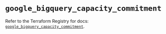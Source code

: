 # `google_bigquery_capacity_commitment`

Refer to the Terraform Registry for docs: [`google_bigquery_capacity_commitment`](https://registry.terraform.io/providers/hashicorp/google/6.7.0/docs/resources/bigquery_capacity_commitment).
